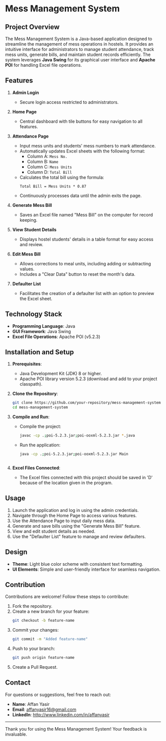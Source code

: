 # Mess Management System

## Project Overview
The Mess Management System is a Java-based application designed to streamline the management of mess operations in hostels. It provides an intuitive interface for administrators to manage student attendance, track mess units, generate bills, and maintain student records efficiently. The system leverages **Java Swing** for its graphical user interface and **Apache POI** for handling Excel file operations.

## Features
1. **Admin Login**
   - Secure login access restricted to administrators.

2. **Home Page**
   - Central dashboard with tile buttons for easy navigation to all features.

3. **Attendance Page**
   - Input mess units and students' mess numbers to mark attendance.
   - Automatically updates Excel sheets with the following format:
     - Column A: `Mess No.`
     - Column B: `Name`
     - Column C: `Mess Units`
     - Column D: `Total Bill`
   - Calculates the total bill using the formula:
     ```
     Total Bill = Mess Units * 0.87
     ```
   - Continuously processes data until the admin exits the page.

4. **Generate Mess Bill**
   - Saves an Excel file named "Mess Bill" on the computer for record keeping.

5. **View Student Details**
   - Displays hostel students' details in a table format for easy access and review.

6. **Edit Mess Bill**
   - Allows corrections to meal units, including adding or subtracting values.
   - Includes a "Clear Data" button to reset the month's data.

7. **Defaulter List**
   - Facilitates the creation of a defaulter list with an option to preview the Excel sheet.

## Technology Stack
- **Programming Language**: Java
- **GUI Framework**: Java Swing
- **Excel File Operations**: Apache POI (v5.2.3)

## Installation and Setup
1. **Prerequisites**:
   - Java Development Kit (JDK) 8 or higher.
   - Apache POI library version 5.2.3 (download and add to your project classpath).

2. **Clone the Repository**:
   ```bash
   git clone https://github.com/your-repository/mess-management-system.git
   cd mess-management-system
   ```

3. **Compile and Run**:
   - Compile the project:
     ```bash
     javac -cp .;poi-5.2.3.jar;poi-ooxml-5.2.3.jar *.java
     ```
   - Run the application:
     ```bash
     java -cp .;poi-5.2.3.jar;poi-ooxml-5.2.3.jar Main  
   ```

4. **Excel Files Connected**:
   - The Excel files connected with this project should be saved in 'D' because of the location given in the program.

## Usage
1. Launch the application and log in using the admin credentials.
2. Navigate through the Home Page to access various features.
3. Use the Attendance Page to input daily mess data.
4. Generate and save bills using the "Generate Mess Bill" feature.
5. View and edit student details as needed.
6. Use the "Defaulter List" feature to manage and review defaulters.

## Design
- **Theme**: Light blue color scheme with consistent text formatting.
- **UI Elements**: Simple and user-friendly interface for seamless navigation.

## Contribution
Contributions are welcome! Follow these steps to contribute:
1. Fork the repository.
2. Create a new branch for your feature:
   ```bash
   git checkout -b feature-name
   ```
3. Commit your changes:
   ```bash
   git commit -m "Added feature-name"
   ```
4. Push to your branch:
   ```bash
   git push origin feature-name
   ```
5. Create a Pull Request.


## Contact
For questions or suggestions, feel free to reach out:
- **Name**: Affan Yasir
- **Email**: affanyasir16@gmail.com
- **LinkedIn**: http://www.linkedin.com/in/affanyasir

---
Thank you for using the Mess Management System! Your feedback is invaluable.

